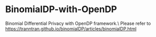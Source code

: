 # BinomialDP-with-OpenDP
Binomial Differential Privacy with OpenDP framework.\\
Please refer to https://tranntran.github.io/binomialDP/articles/binomialDP.html 

